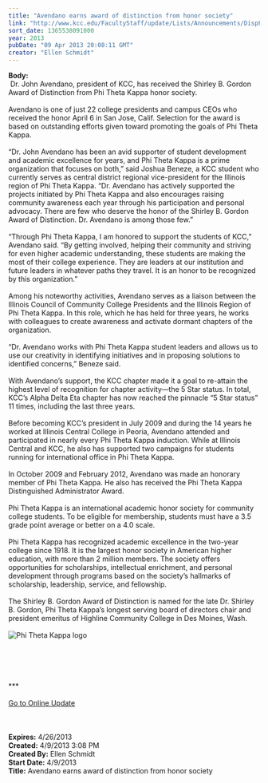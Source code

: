 ```yaml
---
title: "Avendano earns award of distinction from honor society"
link: "http://www.kcc.edu/FacultyStaff/update/Lists/Announcements/DispForm.aspx?ID=1061"
sort_date: 1365538091000
year: 2013
pubDate: "09 Apr 2013 20:08:11 GMT"
creator: "Ellen Schmidt"
---
```


<div><b>Body:</b> <div class="ExternalClass93F22F3295F74840A5872696F1024ADB">
<div> Dr. John Avendano, president of KCC, has received the Shirley B. Gordon Award of Distinction from Phi Theta Kappa honor society.</div>
<div><br />Avendano is one of just 22 college presidents and campus CEOs who received the honor April 6 in San Jose, Calif. Selection for the award is based on outstanding efforts given toward promoting the goals of Phi Theta Kappa. </div>
<div><br />“Dr. John Avendano has been an avid supporter of student development and academic excellence for years, and Phi Theta Kappa is a prime organization that focuses on both,” said Joshua Beneze, a KCC student who currently serves as central district regional vice-president for the Illinois region of Phi Theta Kappa. “Dr. Avendano has actively supported the projects initiated by Phi Theta Kappa and also encourages raising community awareness each year through his participation and personal advocacy. There are few who deserve the honor of the Shirley B. Gordon Award of Distinction. Dr. Avendano is among those few.”</div>
<div><br />“Through Phi Theta Kappa, I am honored to support the students of KCC,” Avendano said. “By getting involved, helping their community and striving for even higher academic understanding, these students are making the most of their college experience. They are leaders at our institution and future leaders in whatever paths they travel. It is an honor to be recognized by this organization.”</div>
<div><br />Among his noteworthy activities, Avendano serves as a liaison between the Illinois Council of Community College Presidents and the Illinois Region of Phi Theta Kappa. In this role, which he has held for three years, he works with colleagues to create awareness and activate dormant chapters of the organization.</div>
<div><br />“Dr. Avendano works with Phi Theta Kappa student leaders and allows us to use our creativity in identifying initiatives and in proposing solutions to identified concerns,” Beneze said.</div>
<div><br />With Avendano’s support, the KCC chapter made it a goal to re-attain the highest level of recognition for chapter activity—the 5 Star status. In total, KCC’s Alpha Delta Eta chapter has now reached the pinnacle “5 Star status” 11 times, including the last three years.</div>
<div><br />Before becoming KCC’s president in July 2009 and during the 14 years he worked at Illinois Central College in Peoria, Avendano attended and participated in nearly every Phi Theta Kappa induction. While at Illinois Central and KCC, he also has supported two campaigns for students running for international office in Phi Theta Kappa. </div>
<div><br />In October 2009 and February 2012, Avendano was made an honorary member of Phi Theta Kappa. He also has received the Phi Theta Kappa Distinguished Administrator Award.<br /></div>
<div><br />Phi Theta Kappa is an international academic honor society for community college students. To be eligible for membership, students must have a 3.5 grade point average or better on a 4.0 scale. </div>
<div><br />Phi Theta Kappa has recognized academic excellence in the two-year college since 1918. It is the largest honor society in American higher education, with more than 2 million members. The society offers opportunities for scholarships, intellectual enrichment, and personal development through programs based on the society’s hallmarks of scholarship, leadership, service, and fellowship.</div>
<div><br />The Shirley B. Gordon Award of Distinction is named for the late Dr. Shirley B. Gordon, Phi Theta Kappa’s longest serving board of directors chair and president emeritus of Highline Community College in Des Moines, Wash. </div>
<div> </div>
<div><img alt="Phi Theta Kappa logo" src="/SiteCollectionImages/ptklogo.jpg" /></div>
<div> </div>
<div> </div>
<div>
<div> </div>
<div>
<div>
<div><br />
<div>
<div> </div>
<div>
<div>
<div>***</div>
<div> </div>
<div><a href="/FacultyStaff/update/Pages/dailyupdate.aspx">Go to Online Update</a></div>
<div> </div></div></div></div></div><br /></div></div><br /></div></div></div>
<div><b>Expires:</b> 4/26/2013</div>
<div><b>Created:</b> 4/9/2013 3:08 PM</div>
<div><b>Created By:</b> Ellen Schmidt</div>
<div><b>Start Date:</b> 4/9/2013</div>
<div><b>Title:</b> Avendano earns award of distinction from honor society</div>
